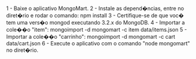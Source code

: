 1 - Baixe o aplicativo MongoMart.
2 - Instale as depend�ncias, entre no diret�rio e rodar o comando: npm install 
3 - Certifique-se de que voc� tem uma vers�o mongod executando 3.2.x do MongoDB.
4 - Importar a cole��o "item":  mongoimport -d mongomart -c item data/items.json
5 - Importar a cole��o "carrinho": mongoimport -d mongomart -c cart data/cart.json
6 - Execute o aplicativo com o comando "node mongomart" no diret�rio.